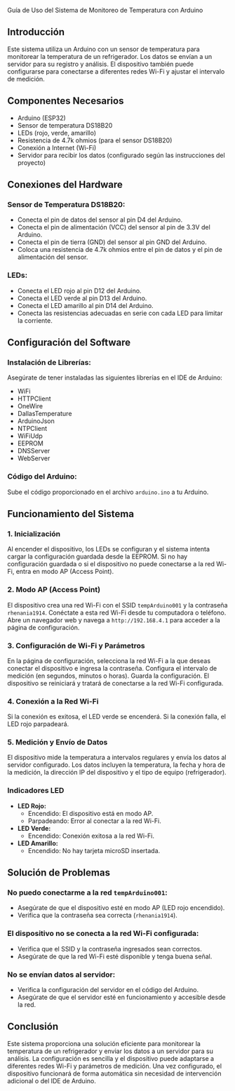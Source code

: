 Guía de Uso del Sistema de Monitoreo de Temperatura con Arduino

## Introducción
Este sistema utiliza un Arduino con un sensor de temperatura para monitorear la temperatura de un refrigerador. Los datos se envían a un servidor para su registro y análisis. El dispositivo también puede configurarse para conectarse a diferentes redes Wi-Fi y ajustar el intervalo de medición.

## Componentes Necesarios
- Arduino (ESP32)
- Sensor de temperatura DS18B20
- LEDs (rojo, verde, amarillo)
- Resistencia de 4.7k ohmios (para el sensor DS18B20)
- Conexión a Internet (Wi-Fi)
- Servidor para recibir los datos (configurado según las instrucciones del proyecto)

## Conexiones del Hardware
### Sensor de Temperatura DS18B20:
- Conecta el pin de datos del sensor al pin D4 del Arduino.
- Conecta el pin de alimentación (VCC) del sensor al pin de 3.3V del Arduino.
- Conecta el pin de tierra (GND) del sensor al pin GND del Arduino.
- Coloca una resistencia de 4.7k ohmios entre el pin de datos y el pin de alimentación del sensor.

### LEDs:
- Conecta el LED rojo al pin D12 del Arduino.
- Conecta el LED verde al pin D13 del Arduino.
- Conecta el LED amarillo al pin D14 del Arduino.
- Conecta las resistencias adecuadas en serie con cada LED para limitar la corriente.

## Configuración del Software
### Instalación de Librerías:
Asegúrate de tener instaladas las siguientes librerías en el IDE de Arduino:
- WiFi
- HTTPClient
- OneWire
- DallasTemperature
- ArduinoJson
- NTPClient
- WiFiUdp
- EEPROM
- DNSServer
- WebServer

### Código del Arduino:
Sube el código proporcionado en el archivo `arduino.ino` a tu Arduino.

## Funcionamiento del Sistema
### 1. Inicialización
Al encender el dispositivo, los LEDs se configuran y el sistema intenta cargar la configuración guardada desde la EEPROM. Si no hay configuración guardada o si el dispositivo no puede conectarse a la red Wi-Fi, entra en modo AP (Access Point).

### 2. Modo AP (Access Point)
El dispositivo crea una red Wi-Fi con el SSID `tempArduino001` y la contraseña `rhenania1914`. Conéctate a esta red Wi-Fi desde tu computadora o teléfono. Abre un navegador web y navega a `http://192.168.4.1` para acceder a la página de configuración.

### 3. Configuración de Wi-Fi y Parámetros
En la página de configuración, selecciona la red Wi-Fi a la que deseas conectar el dispositivo e ingresa la contraseña. Configura el intervalo de medición (en segundos, minutos o horas). Guarda la configuración. El dispositivo se reiniciará y tratará de conectarse a la red Wi-Fi configurada.

### 4. Conexión a la Red Wi-Fi
Si la conexión es exitosa, el LED verde se encenderá. Si la conexión falla, el LED rojo parpadeará.

### 5. Medición y Envío de Datos
El dispositivo mide la temperatura a intervalos regulares y envía los datos al servidor configurado. Los datos incluyen la temperatura, la fecha y hora de la medición, la dirección IP del dispositivo y el tipo de equipo (refrigerador).

### Indicadores LED
- **LED Rojo:**
  - Encendido: El dispositivo está en modo AP.
  - Parpadeando: Error al conectar a la red Wi-Fi.
- **LED Verde:**
  - Encendido: Conexión exitosa a la red Wi-Fi.
- **LED Amarillo:**
  - Encendido: No hay tarjeta microSD insertada.

## Solución de Problemas
### No puedo conectarme a la red `tempArduino001`:
- Asegúrate de que el dispositivo esté en modo AP (LED rojo encendido).
- Verifica que la contraseña sea correcta (`rhenania1914`).

### El dispositivo no se conecta a la red Wi-Fi configurada:
- Verifica que el SSID y la contraseña ingresados sean correctos.
- Asegúrate de que la red Wi-Fi esté disponible y tenga buena señal.

### No se envían datos al servidor:
- Verifica la configuración del servidor en el código del Arduino.
- Asegúrate de que el servidor esté en funcionamiento y accesible desde la red.

## Conclusión
Este sistema proporciona una solución eficiente para monitorear la temperatura de un refrigerador y enviar los datos a un servidor para su análisis. La configuración es sencilla y el dispositivo puede adaptarse a diferentes redes Wi-Fi y parámetros de medición. Una vez configurado, el dispositivo funcionará de forma automática sin necesidad de intervención adicional o del IDE de Arduino.